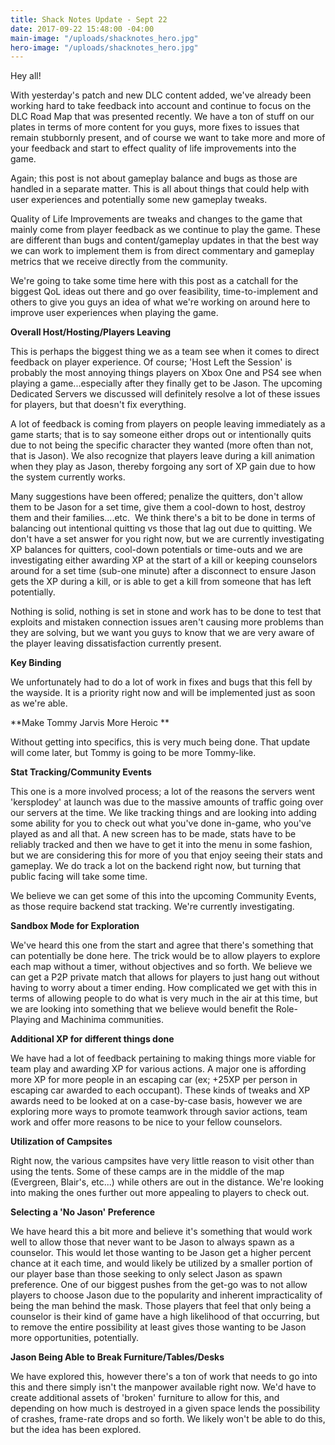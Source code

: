```yaml
---
title: Shack Notes Update - Sept 22
date: 2017-09-22 15:48:00 -04:00
main-image: "/uploads/shacknotes_hero.jpg"
hero-image: "/uploads/shacknotes_hero.jpg"
---
```


Hey all!

With yesterday's patch and new DLC content added, we've already been working hard to take feedback into account and continue to focus on the DLC Road Map that was presented recently. We have a ton of stuff on our plates in terms of more content for you guys, more fixes to issues that remain stubbornly present, and of course we want to take more and more of your feedback and start to effect quality of life improvements into the game. 

Again; this post is not about gameplay balance and bugs as those are handled in a separate matter. This is all about things that could help with user experiences and potentially some new gameplay tweaks.

Quality of Life Improvements are tweaks and changes to the game that mainly come from player feedback as we continue to play the game. These are different than bugs and content/gameplay updates in that the best way we can work to implement them is from direct commentary and gameplay metrics that we receive directly from the community. 

We're going to take some time here with this post as a catchall for the biggest QoL ideas out there and go over feasibility, time-to-implement and others to give you guys an idea of what we're working on around here to improve user experiences when playing the game. 

**Overall Host/Hosting/Players Leaving**

This is perhaps the biggest thing we as a team see when it comes to direct feedback on player experience. Of course; 'Host Left the Session' is probably the most annoying things players on Xbox One and PS4 see when playing a game...especially after they finally get to be Jason. The upcoming Dedicated Servers we discussed will definitely resolve a lot of these issues for players, but that doesn't fix everything. 

A lot of feedback is coming from players on people leaving immediately as a game starts; that is to say someone either drops out or intentionally quits due to not being the specific character they wanted (more often than not, that is Jason). We also recognize that players leave during a kill animation when they play as Jason, thereby forgoing any sort of XP gain due to how the system currently works. 

Many suggestions have been offered; penalize the quitters, don't allow them to be Jason for a set time, give them a cool-down to host, destroy them and their families....etc.  We think there's a bit to be done in terms of balancing out intentional quitting vs those that lag out due to quitting. We don't have a set answer for you right now, but we are currently investigating XP balances for quitters, cool-down potentials or time-outs and we are investigating either awarding XP at the start of a kill or keeping counselors around for a set time (sub-one minute) after a disconnect to ensure Jason gets the XP during a kill, or is able to get a kill from someone that has left potentially. 

Nothing is solid, nothing is set in stone and work has to be done to test that exploits and mistaken connection issues aren't causing more problems than they are solving, but we want you guys to know that we are very aware of the player leaving dissatisfaction currently present. 

**Key Binding**

We unfortunately had to do a lot of work in fixes and bugs that this fell by the wayside. It is a priority right now and will be implemented just as soon as we're able. 

**Make Tommy Jarvis More Heroic **

Without getting into specifics, this is very much being done. That update will come later, but Tommy is going to be more Tommy-like. 

**Stat Tracking/Community Events**

This one is a more involved process; a lot of the reasons the servers went 'kersplodey' at launch was due to the massive amounts of traffic going over our servers at the time. We like tracking things and are looking into adding some ability for you to check out what you've done in-game, who you've played as and all that. A new screen has to be made, stats have to be reliably tracked and then we have to get it into the menu in some fashion, but we are considering this for more of you that enjoy seeing their stats and gameplay. We do track a lot on the backend right now, but turning that public facing will take some time.

We believe we can get some of this into the upcoming Community Events, as those require backend stat tracking. We're currently investigating.

**Sandbox Mode for Exploration**

We've heard this one from the start and agree that there's something that can potentially be done here. The trick would be to allow players to explore each map without a timer, without objectives and so forth. We believe we can get a P2P private match that allows for players to just hang out without having to worry about a timer ending. How complicated we get with this in terms of allowing people to do what is very much in the air at this time, but we are looking into something that we believe would benefit the Role-Playing and Machinima communities. 

**Additional XP for different things done**

We have had a lot of feedback pertaining to making things more viable for team play and awarding XP for various actions. A major one is affording more XP for more people in an escaping car (ex; +25XP per person in escaping car awarded to each occupant). These kinds of tweaks and XP awards need to be looked at on a case-by-case basis, however we are exploring more ways to promote teamwork through savior actions, team work and offer more reasons to be nice to your fellow counselors. 

**Utilization of Campsites**

Right now, the various campsites have very little reason to visit other than using the tents. Some of these camps are in the middle of the map (Evergreen, Blair's, etc...) while others are out in the distance. We're looking into making the ones further out more appealing to players to check out. 

**Selecting a 'No Jason' Preference**

We have heard this a bit more and believe it's something that would work well to allow those that never want to be Jason to always spawn as a counselor. This would let those wanting to be Jason get a higher percent chance at it each time, and would likely be utilized by a smaller portion of our player base than those seeking to only select Jason as spawn preference. One of our biggest pushes from the get-go was to not allow players to choose Jason due to the popularity and inherent impracticality of being the man behind the mask. Those players that feel that only being a counselor is their kind of game have a high likelihood of that occurring, but to remove the entire possibility at least gives those wanting to be Jason more opportunities, potentially. 

**Jason Being Able to Break Furniture/Tables/Desks**

We have explored this, however there's a ton of work that needs to go into this and there simply isn't the manpower available right now. We'd have to create additional assets of 'broken' furniture to allow for this, and depending on how much is destroyed in a given space lends the possibility of crashes, frame-rate drops and so forth. We likely won't be able to do this, but the idea has been explored. 

